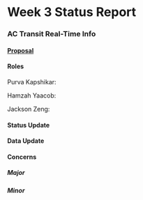 # Week 3 Status Report

### AC Transit Real-Time Info
#### [Proposal](https://github.com/pkkapshikar/real-time-info/blob/aca0c5003b4e66df2b3c7b70099f8d3f646e2479/group_assignments/README.md)

#### Roles
Purva Kapshikar: 

Hamzah Yaacob:

Jackson Zeng:

#### Status Update

#### Data Update

#### Concerns
##### Major

##### Minor
